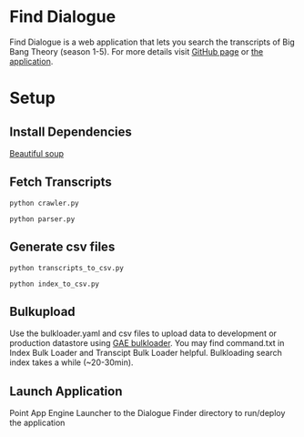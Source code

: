 Find Dialogue
=============

Find Dialogue is a web application that lets you search the transcripts of Big Bang Theory (season 1-5). For more details visit [GitHub page](http://nitishsp.github.com/FindDialogue/) or [the application](http://finddialogue.appspot.com/).


Setup
=======

## Install Dependencies

[Beautiful soup](http://www.crummy.com/software/BeautifulSoup/#Download)


## Fetch Transcripts

    python crawler.py

    python parser.py


## Generate csv files

    python transcripts_to_csv.py

    python index_to_csv.py


## Bulkupload

  Use the bulkloader.yaml and csv files to upload data to development or production datastore using [GAE bulkloader](https://developers.google.com/appengine/docs/python/tools/uploadingdata).
You may find command.txt in Index Bulk Loader and Transcipt Bulk Loader helpful. Bulkloading search index takes a while (~20-30min).


## Launch Application

Point App Engine Launcher to the Dialogue Finder directory to run/deploy the application
